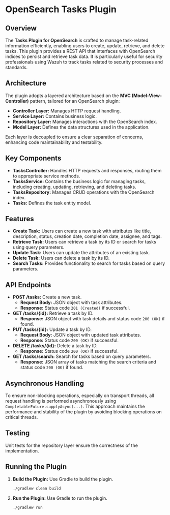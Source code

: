 # OpenSearch Tasks Plugin

## Overview
The **Tasks Plugin for OpenSearch** is crafted to manage task-related information efficiently, enabling users to create, update, retrieve, and delete tasks. This plugin provides a REST API that interfaces with OpenSearch indices to persist and retrieve task data. It is particularly useful for security professionals using Wazuh to track tasks related to security processes and standards.

## Architecture
The plugin adopts a layered architecture based on the **MVC (Model-View-Controller)** pattern, tailored for an OpenSearch plugin:

- **Controller Layer:** Manages HTTP request handling.
- **Service Layer:** Contains business logic.
- **Repository Layer:** Manages interactions with the OpenSearch index.
- **Model Layer:** Defines the data structures used in the application.

Each layer is decoupled to ensure a clear separation of concerns, enhancing code maintainability and testability.

## Key Components
- **TasksController:** Handles HTTP requests and responses, routing them to appropriate service methods.
- **TasksService:** Contains the business logic for managing tasks, including creating, updating, retrieving, and deleting tasks.
- **TasksRepository:** Manages CRUD operations with the OpenSearch index.
- **Tasks:** Defines the task entity model.

## Features
- **Create Task:** Users can create a new task with attributes like title, description, status, creation date, completion date, assignee, and tags.
- **Retrieve Task:** Users can retrieve a task by its ID or search for tasks using query parameters.
- **Update Task:** Users can update the attributes of an existing task.
- **Delete Task:** Users can delete a task by its ID.
- **Search Tasks:** Provides functionality to search for tasks based on query parameters.

## API Endpoints
- **POST /tasks:** Create a new task.
    - **Request Body:** JSON object with task attributes.
    - **Response:** Status code `201 (Created)` if successful.
- **GET /tasks/{id}:** Retrieve a task by ID.
    - **Response:** JSON object with task details and status code `200 (OK)` if found.
- **PUT /tasks/{id}:** Update a task by ID.
    - **Request Body:** JSON object with updated task attributes.
    - **Response:** Status code `200 (OK)` if successful.
- **DELETE /tasks/{id}:** Delete a task by ID.
    - **Response:** Status code `200 (OK)` if successful.
- **GET /tasks/search:** Search for tasks based on query parameters.
    - **Response:** JSON array of tasks matching the search criteria and status code `200 (OK)` if found.

## Asynchronous Handling
To ensure non-blocking operations, especially on transport threads, all request handling is performed asynchronously using `CompletableFuture.supplyAsync(...)`. This approach maintains the performance and stability of the plugin by avoiding blocking operations on critical threads.

## Testing
Unit tests for the repository layer ensure the correctness of the implementation.

## Running the Plugin
1. **Build the Plugin:** Use Gradle to build the plugin.
   ```bash
   ./gradlew clean build
2. **Run the Plugin:** Use Gradle to run the plugin.
   ```bash
   ./gradlew run
